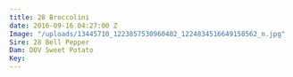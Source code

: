 ```yaml
---
title: 28 Broccolini
date: 2016-09-16 04:27:00 Z
Image: "/uploads/13445710_1223857530960402_1224834516649158562_n.jpg"
Sire: 28 Bell Pepper
Dam: DOV Sweet Potato
Key: 
---
```


